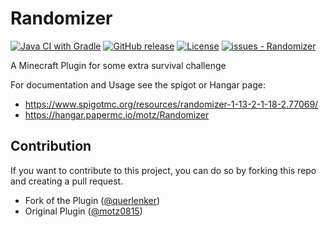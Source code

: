 # Randomizer
[![Java CI with Gradle](https://github.com/motz0815/Randomizer/workflows/Java%20CI%20with%20Gradle/badge.svg)](https://github.com/motz0815/Randomizer/actions?query=workflow:"Java+CI+with+Gradle")
[![GitHub release](https://img.shields.io/github/release/motz0815/Randomizer?include_prereleases=&sort=semver)](https://github.com/motz0815/Randomizer/releases/)
[![License](https://img.shields.io/badge/License-GPLv3-blue)](#license)
[![issues - Randomizer](https://img.shields.io/github/issues/motz0815/Randomizer)](https://github.com/motz0815/Randomizer/issues)

A Minecraft Plugin for some extra survival challenge

For documentation and Usage see the spigot or Hangar page: 
- https://www.spigotmc.org/resources/randomizer-1-13-2-1-18-2.77069/
- https://hangar.papermc.io/motz/Randomizer

## Contribution
If you want to contribute to this project, you can do so by forking this repo and creating a pull request.


- Fork of the Plugin ([@querlenker](https://github.com/querlenker))
- Original Plugin ([@motz0815](https://github.com/motz0815))

